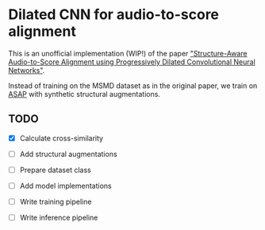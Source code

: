# Dilated CNN for audio-to-score alignment

This is an unofficial implementation (WIP!) of the paper ["Structure-Aware Audio-to-Score Alignment using Progressively Dilated Convolutional Neural Networks"](https://arxiv.org/abs/2102.00382).

Instead of training on the MSMD dataset as in the original paper, we train on [ASAP](https://github.com/fosfrancesco/asap-dataset) with synthetic structural augmentations.

## TODO

 - [x] Calculate cross-similarity
 - [ ] Add structural augmentations
 - [ ] Prepare dataset class
 - [ ] Add model implementations
 - [ ] Write training pipeline
 - [ ] Write inference pipeline
 